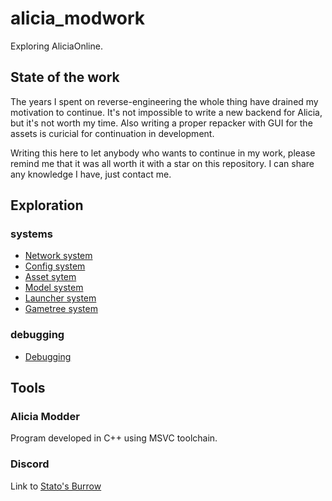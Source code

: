 # alicia_modwork
Exploring AliciaOnline.


## State of the work
The years I spent on reverse-engineering the whole thing have drained my motivation to continue. 
It's not impossible to write a new backend for Alicia, but it's not worth my time. 
Also writing a proper repacker with GUI for the assets is curicial for continuation in development. 

Writing this here to let anybody who wants to continue in my work, please remind me that it was all worth it with a star on this repository. I can share any knowledge I have, just contact me. 


## Exploration
### systems
- [Network system](theory/networking/network.md)
- [Config system](theory/configuration/config.md)
- [Asset sytem](theory/assets/pak.md)
- [Model system](theory/assets/models.md)
- [Launcher system](theory/booting/launcher.md)
- [Gametree system](theory/booting/gametree.md)
### debugging
- [Debugging](theory/debugging/debugging.md)
## Tools
### Alicia Modder
Program developed in C++ using MSVC toolchain. 

### Discord
Link to [Stato's Burrow](https://discord.gg/HFqu53G7UF)
